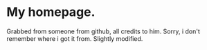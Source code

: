 # My homepage.
Grabbed from someone from github, all credits to him. Sorry, i don't remember where i got it from. Slightly modified.
